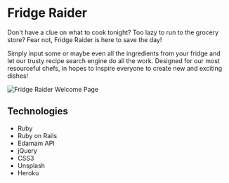 # Fridge Raider 

Don't have a clue on what to cook tonight? Too lazy to run to the grocery store? Fear not, Fridge Raider is here to save the day! 

Simply input some or maybe even all the ingredients from your fridge and let our trusty recipe search engine do all the work. Designed for our most resourceful chefs, in hopes to inspire everyone to create new and exciting dishes! 

![Fridge Raider Welcome Page](https://media.giphy.com/media/3NybsLYqEcpy/giphy.gif) 

## Technologies 
- Ruby
- Ruby on Rails
- Edamam API
- jQuery 
- CSS3
- Unsplash
- Heroku
